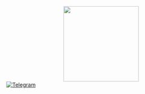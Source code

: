 <div id="header" align="center">
  <img src="https://media.giphy.com/media/B6IBrYTyvo1UJOXF9u/giphy.gif" width="200"/>
</div>

<div id="badges">
  <a href="https://t.me/AristoCrafte4">
    <img src="https://img.shields.io/badge/LinkedIn-blue?style=for-the-badge&logo=linkedin&logoColor=white.png" alt="Telegram"/></a>
</div>
